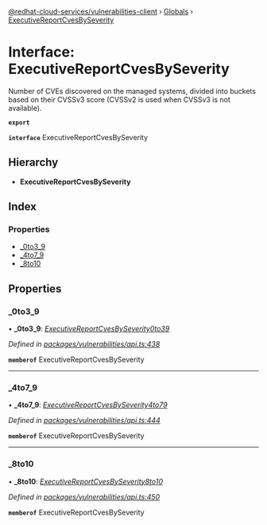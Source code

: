 [@redhat-cloud-services/vulnerabilities-client](../README.md) › [Globals](../globals.md) › [ExecutiveReportCvesBySeverity](executivereportcvesbyseverity.md)

# Interface: ExecutiveReportCvesBySeverity

Number of CVEs discovered on the managed systems, divided into buckets based on their CVSSv3 score (CVSSv2 is used when CVSSv3 is not available).

**`export`** 

**`interface`** ExecutiveReportCvesBySeverity

## Hierarchy

* **ExecutiveReportCvesBySeverity**

## Index

### Properties

* [_0to3_9](executivereportcvesbyseverity.md#_0to3_9)
* [_4to7_9](executivereportcvesbyseverity.md#_4to7_9)
* [_8to10](executivereportcvesbyseverity.md#_8to10)

## Properties

###  _0to3_9

• **_0to3_9**: *[ExecutiveReportCvesBySeverity0to39](executivereportcvesbyseverity0to39.md)*

*Defined in [packages/vulnerabilities/api.ts:438](https://github.com/RedHatInsights/javascript-clients/blob/master/packages/vulnerabilities/api.ts#L438)*

**`memberof`** ExecutiveReportCvesBySeverity

___

###  _4to7_9

• **_4to7_9**: *[ExecutiveReportCvesBySeverity4to79](executivereportcvesbyseverity4to79.md)*

*Defined in [packages/vulnerabilities/api.ts:444](https://github.com/RedHatInsights/javascript-clients/blob/master/packages/vulnerabilities/api.ts#L444)*

**`memberof`** ExecutiveReportCvesBySeverity

___

###  _8to10

• **_8to10**: *[ExecutiveReportCvesBySeverity8to10](executivereportcvesbyseverity8to10.md)*

*Defined in [packages/vulnerabilities/api.ts:450](https://github.com/RedHatInsights/javascript-clients/blob/master/packages/vulnerabilities/api.ts#L450)*

**`memberof`** ExecutiveReportCvesBySeverity
